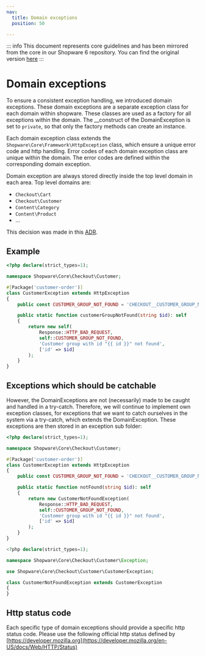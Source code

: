 ```yaml
---
nav:
  title: Domain exceptions
  position: 50

---
```


::: info
This document represents core guidelines and has been mirrored from the core in our Shopware 6 repository.
You can find the original version [here](https://github.com/shopware/shopware/blob/trunk/code/core/domain-exceptions.md)
:::

# Domain exceptions

To ensure a consistent exception handling, we introduced domain exceptions. These domain exceptions are a separate exception class for each domain within shopware. These classes are used as a factory for all exceptions within the domain. The __construct of the DomainException is set to `private`, so that only the factory methods can create an instance.

Each domain exception class extends the `Shopware\Core\Framework\HttpException` class, which ensure a unique error code and http handling. Error codes of each domain exception class are unique within the domain. The error codes are defined within the corresponding domain exception.

Domain exception are always stored directly inside the top level domain in each area. Top level domains are:
- `Checkout\Cart`
- `Checkout\Customer`
- `Content\Category`
- `Content\Product`
- ...

This decision was made in this [ADR](https://github.com/shopware/shopware/blob/71ef1dffc97a131069cd4649f71ba35d04771e24/adr/2022-02-24-domain-exceptions.md).

## Example

```php
<?php declare(strict_types=1);

namespace Shopware\Core\Checkout\Customer;

#[Package('customer-order')]
class CustomerException extends HttpException
{
    public const CUSTOMER_GROUP_NOT_FOUND = 'CHECKOUT__CUSTOMER_GROUP_NOT_FOUND';

    public static function customerGroupNotFound(string $id): self
    {
        return new self(
            Response::HTTP_BAD_REQUEST,
            self::CUSTOMER_GROUP_NOT_FOUND,
            'Customer group with id "{{ id }}" not found',
            ['id' => $id]
        );
    }
}
```

## Exceptions which should be catchable
However, the DomainExceptions are not (necessarily) made to be caught and handled in a try-catch. Therefore, we will continue to implement own exception classes, for exceptions that we want to catch ourselves in the system via a try-catch, which extends the DomainException. These exceptions are then stored in an exception sub folder:

```php
<?php declare(strict_types=1);

namespace Shopware\Core\Checkout\Customer;

#[Package('customer-order')]
class CustomerException extends HttpException
{
    public const CUSTOMER_GROUP_NOT_FOUND = 'CHECKOUT__CUSTOMER_GROUP_NOT_FOUND';

    public static function notFound(string $id): self
    {
        return new CustomerNotFoundException(
            Response::HTTP_BAD_REQUEST,
            self::CUSTOMER_GROUP_NOT_FOUND,
            'Customer group with id "{{ id }}" not found',
            ['id' => $id]
        );
    }
}

<?php declare(strict_types=1);

namespace Shopware\Core\Checkout\Customer\Exception;

use Shopware\Core\Checkout\Customer\CustomerException;

class CustomerNotFoundException extends CustomerException
{
}
```

## Http status code
Each specific type of domain exceptions should provide a specific http status code. Please use the following official http status defined by [https://developer.mozilla.org](https://developer.mozilla.org/en-US/docs/Web/HTTP/Status)
